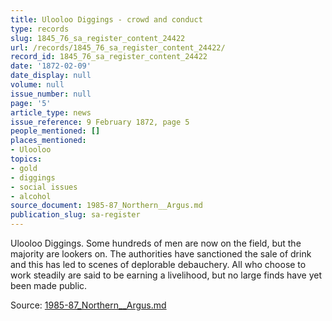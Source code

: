```yaml
---
title: Ulooloo Diggings - crowd and conduct
type: records
slug: 1845_76_sa_register_content_24422
url: /records/1845_76_sa_register_content_24422/
record_id: 1845_76_sa_register_content_24422
date: '1872-02-09'
date_display: null
volume: null
issue_number: null
page: '5'
article_type: news
issue_reference: 9 February 1872, page 5
people_mentioned: []
places_mentioned:
- Ulooloo
topics:
- gold
- diggings
- social issues
- alcohol
source_document: 1985-87_Northern__Argus.md
publication_slug: sa-register
---
```


Ulooloo Diggings.  Some hundreds of men are now on the field, but the majority are lookers on.  The authorities have sanctioned the sale of drink and this has led to scenes of deplorable debauchery.  All who choose to work steadily are said to be earning a livelihood, but no large finds have yet been made public.

Source: [1985-87_Northern__Argus.md](/downloads/markdown/1985-87_Northern__Argus.md)
